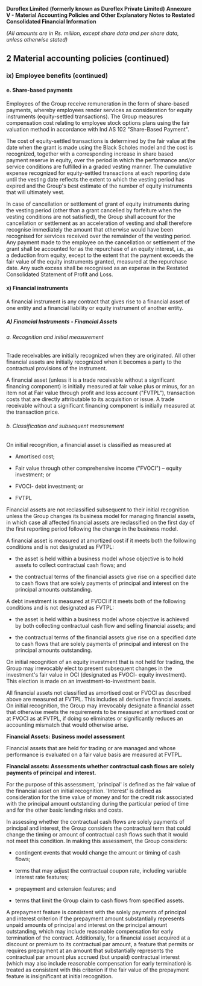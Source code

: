 **Duroflex Limited (formerly known as Duroflex Private Limited)**
**Annexure V - Material Accounting Policies and Other Explanatory Notes to Restated Consolidated Financial Information**

*(All amounts are in Rs. million, except share data and per share data, unless otherwise stated)*

## 2 Material accounting policies (continued)

### ix) Employee benefits (continued)

#### e. Share-based payments

Employees of the Group receive remuneration in the form of share-based payments, whereby employees render services as consideration for equity instruments (equity-settled transactions). The Group measures compensation cost relating to employee stock options plans using the fair valuation method in accordance with Ind AS 102 "Share-Based Payment".

The cost of equity-settled transactions is determined by the fair value at the date when the grant is made using the Black Scholes model and the cost is recognized, together with a corresponding increase in share based payment reserve in equity, over the period in which the performance and/or service conditions are fulfilled in a graded vesting manner. The cumulative expense recognized for equity-settled transactions at each reporting date until the vesting date reflects the extent to which the vesting period has expired and the Group's best estimate of the number of equity instruments that will ultimately vest.

In case of cancellation or settlement of grant of equity instruments during the vesting period (other than a grant cancelled by forfeiture when the vesting conditions are not satisfied), the Group shall account for the cancellation or settlement as an acceleration of vesting and shall therefore recognise immediately the amount that otherwise would have been recognised for services received over the remainder of the vesting period. Any payment made to the employee on the cancellation or settlement of the grant shall be accounted for as the repurchase of an equity interest, i.e., as a deduction from equity, except to the extent that the payment exceeds the fair value of the equity instruments granted, measured at the repurchase date. Any such excess shall be recognised as an expense in the Restated Consolidated Statement of Profit and Loss.

#### x) Financial instruments

A financial instrument is any contract that gives rise to a financial asset of one entity and a financial liability or equity instrument of another entity.

##### A) Financial Instruments - Financial Assets

###### a. Recognition and initial measurement

Trade receivables are initially recognized when they are originated. All other financial assets are initially recognized when it becomes a party to the contractual provisions of the instrument.

A financial asset (unless it is a trade receivable without a significant financing component) is initially measured at fair value plus or minus, for an item not at Fair value through profit and loss account ("FVTPL"), transaction costs that are directly attributable to its acquisition or issue. A trade receivable without a significant financing component is initially measured at the transaction price.

###### b. Classification and subsequent measurement

On initial recognition, a financial asset is classified as measured at

- Amortised cost;

- Fair value through other comprehensive income ("FVOCI") – equity investment; or

- FVOCI- debt investment; or

- FVTPL

Financial assets are not reclassified subsequent to their initial recognition unless the Group changes its business model for managing financial assets, in which case all affected financial assets are reclassified on the first day of the first reporting period following the change in the business model.

A financial asset is measured at amortized cost if it meets both the following conditions and is not designated as FVTPL:

- the asset is held within a business model whose objective is to hold assets to collect contractual cash flows; and

- the contractual terms of the financial assets give rise on a specified date to cash flows that are solely payments of principal and interest on the principal amounts outstanding.

A debt investment is measured at FVOCI if it meets both of the following conditions and is not designated as FVTPL:

- the asset is held within a business model whose objective is achieved by both collecting contractual cash flow and selling financial assets; and

- the contractual terms of the financial assets give rise on a specified date to cash flows that are solely payments of principal and interest on the principal amounts outstanding.

On initial recognition of an equity investment that is not held for trading, the Group may irrevocably elect to present subsequent changes in the investment's fair value in OCI (designated as FVOCI- equity investment). This election is made on an investment-to-investment basis.

All financial assets not classified as amortised cost or FVOCI as described above are measured at FVTPL. This includes all derivative financial assets. On initial recognition, the Group may irrevocably designate a financial asset that otherwise meets the requirements to be measured at amortised cost or at FVOCI as at FVTPL, if doing so eliminates or significantly reduces an accounting mismatch that would otherwise arise.

**Financial Assets: Business model assessment**

Financial assets that are held for trading or are managed and whose performance is evaluated on a fair value basis are measured at FVTPL.

**Financial assets: Assessments whether contractual cash flows are solely payments of principal and interest.**

For the purpose of this assessment, 'principal' is defined as the fair value of the financial asset on initial recognition. 'Interest' is defined as consideration for the time value of money and for the credit risk associated with the principal amount outstanding during the particular period of time and for the other basic lending risks and costs.

In assessing whether the contractual cash flows are solely payments of principal and interest, the Group considers the contractual term that could change the timing or amount of contractual cash flows such that it would not meet this condition. In making this assessment, the Group considers:

- contingent events that would change the amount or timing of cash flows;

- terms that may adjust the contractual coupon rate, including variable interest rate features;

- prepayment and extension features; and

- terms that limit the Group claim to cash flows from specified assets.

A prepayment feature is consistent with the solely payments of principal and interest criterion if the prepayment amount substantially represents unpaid amounts of principal and interest on the principal amount outstanding, which may include reasonable compensation for early termination of the contract. Additionally, for a financial asset acquired at a discount or premium to its contractual par amount, a feature that permits or requires prepayment at an amount that substantially represents the contractual par amount plus accrued (but unpaid) contractual interest (which may also include reasonable compensation for early termination) is treated as consistent with this criterion if the fair value of the prepayment feature is insignificant at initial recognition.